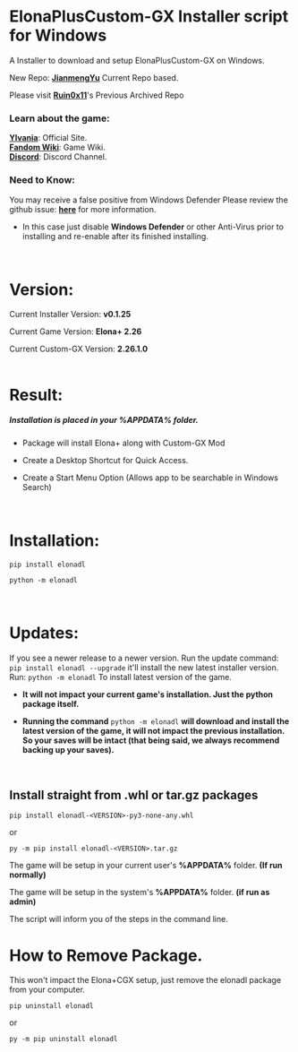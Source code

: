 # ElonaPlusCustom-GX Installer script for Windows

  
A Installer to download and setup ElonaPlusCustom-GX on Windows.


New Repo: **[JianmengYu](https://github.com/JianmengYu/ElonaPlusCustom-GX)** Current Repo based. <br>

Please visit **[Ruin0x11](https://github.com/Ruin0x11/ElonaPlusCustom-GX)**'s Previous Archived Repo


### Learn about the game:

**[Ylvania](https://ylvania.org/elona_e.html)**: Official Site.<br>
**[Fandom Wiki](https://elona.fandom.com/wiki/Elona_Wiki)**: Game Wiki.<br>
**[Discord](https://discord.gg/Razdxsk)**: Discord Channel.<br>

### Need to Know:
You may receive a false positive from Windows Defender
Please review the github issue: **[here](https://github.com/Ruin0x11/ElonaPlusCustom-GX/issues/103)** for more information.


 - In this case just disable __Windows Defender__ or other Anti-Virus prior to installing and re-enable after its finished installing.
<br>



# Version:

Current Installer Version: **v0.1.25**<br>

Current Game Version: **Elona+ 2.26**<br>

Current Custom-GX Version: **2.26.1.0**<br>
<br>


# Result:

  ##### Installation is placed in your %APPDATA% folder.

- Package will install Elona+ along with Custom-GX Mod

- Create a Desktop Shortcut for Quick Access.

- Create a Start Menu Option (Allows app to be searchable in Windows Search)
<br>


# Installation:

```
pip install elonadl

python -m elonadl
```
<br>


# Updates:

If you see a newer release to a newer version. Run the update command:
 ```pip install elonadl --upgrade``` it'll install the new latest installer version.<br>
 Run: ```python -m elonadl``` To install latest version of the game.


* **It will not impact your current game's installation. Just the python package itself.**

* **Running the command** `python -m elonadl` **will download and install the latest version of the game, it will not impact the previous installation. So your saves will be intact (that being said, we always recommend backing up your saves).**
<br>



## Install straight from .whl or tar.gz packages

```
pip install elonadl-<VERSION>-py3-none-any.whl
```
or <br>
```
py -m pip install elonadl-<VERSION>.tar.gz
```

The game will be setup in your current user's **%APPDATA%** folder. **(If run normally)**

The game will be setup in the system's **%APPDATA%** folder. **(if run as admin)**

The script will inform you of the steps in the command line.
<br>


# How to Remove Package.

This won't impact the Elona+CGX setup, just remove the elonadl package from your computer.

```
pip uninstall elonadl
```
or <br>
```
py -m pip uninstall elonadl
```